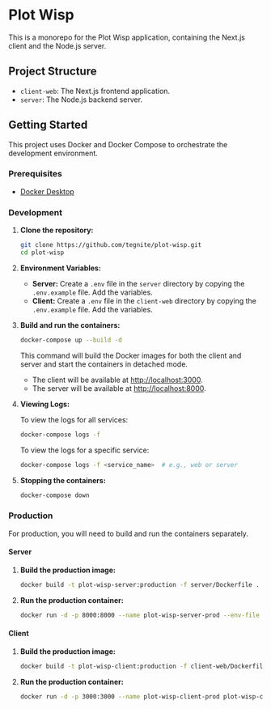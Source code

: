 # Plot Wisp

This is a monorepo for the Plot Wisp application, containing the Next.js client and the Node.js server.

## Project Structure

- `client-web`: The Next.js frontend application.
- `server`: The Node.js backend server.

## Getting Started

This project uses Docker and Docker Compose to orchestrate the development environment.

### Prerequisites

- [Docker Desktop](https://www.docker.com/products/docker-desktop)

### Development

1.  **Clone the repository:**

    ```bash
    git clone https://github.com/tegnite/plot-wisp.git 
    cd plot-wisp
    ```

2.  **Environment Variables:**

    -   **Server:** Create a `.env` file in the `server` directory by copying the `.env.example` file. Add the variables.
    -   **Client:** Create a `.env` file in the `client-web` directory by copying the `.env.example` file. Add the variables.

3.  **Build and run the containers:**

    ```bash
    docker-compose up --build -d
    ```

    This command will build the Docker images for both the client and server and start the containers in detached mode.

    -   The client will be available at [http://localhost:3000](http://localhost:3000).
    -   The server will be available at [http://localhost:8000](http://localhost:8000).

4.  **Viewing Logs:**

    To view the logs for all services:

    ```bash
    docker-compose logs -f
    ```

    To view the logs for a specific service:

    ```bash
    docker-compose logs -f <service_name>  # e.g., web or server
    ```

5.  **Stopping the containers:**

    ```bash
    docker-compose down
    ```

### Production

For production, you will need to build and run the containers separately.

#### Server

1.  **Build the production image:**

    ```bash
    docker build -t plot-wisp-server:production -f server/Dockerfile .
    ```

2.  **Run the production container:**

    ```bash
    docker run -d -p 8000:8000 --name plot-wisp-server-prod --env-file ./server/.env.production plot-wisp-server:production
    ```

#### Client

1.  **Build the production image:**

    ```bash
    docker build -t plot-wisp-client:production -f client-web/Dockerfile .
    ```

2.  **Run the production container:**

    ```bash
    docker run -d -p 3000:3000 --name plot-wisp-client-prod plot-wisp-client:production
    ```
